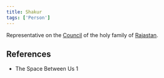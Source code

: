 ```yaml
---
title: Shakur
tags: ['Person']
---
```

Representative on the [Council](wiki/Council.md) of the holy family of [Rajastan](wiki/Rajastan.md).

## References
- The Space Between Us 1
